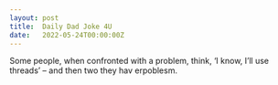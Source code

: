 ```yaml
---
layout: post
title:  Daily Dad Joke 4U
date:   2022-05-24T00:00:00Z
---
```

Some people, when confronted with a problem, think, ‘I know, I’ll use threads’ – and then two they hav erpoblesm.
